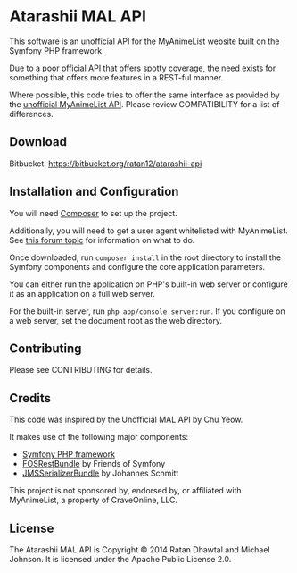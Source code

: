 Atarashii MAL API
=================

This software is an unofficial API for the MyAnimeList website built on the
Symfony PHP framework.

Due to a poor official API that offers spotty coverage, the need exists for
something that offers more features in a REST-ful manner.

Where possible, this code tries to offer the same interface as provided by the
[unofficial MyAnimeList API](https://github.com/chuyeow/myanimelist-api). Please
review COMPATIBILITY for a list of differences.

Download
--------

Bitbucket: https://bitbucket.org/ratan12/atarashii-api

Installation and Configuration
------------------------------

You will need [Composer](https://getcomposer.org/) to set up the project.

Additionally, you will need to get a user agent whitelisted with MyAnimeList.
See [this forum topic](http://myanimelist.net/forum/?topicid=682709) for
information on what to do.

Once downloaded, run `composer install` in the root directory to install the
Symfony components and configure the core application parameters.

You can either run the application on PHP's built-in web server or configure it
as an application on a full web server.

For the built-in server, run `php app/console server:run`. If you configure on a
web server, set the document root as the web directory.

Contributing
------------

Please see CONTRIBUTING for details.

Credits
-------

This code was inspired by the Unofficial MAL API by Chu Yeow.

It makes use of the following major components:

* [Symfony PHP framework](http://symfony.com/)
* [FOSRestBundle](https://github.com/FriendsOfSymfony/FOSRestBundle) by Friends of Symfony
* [JMSSerializerBundle](http://jmsyst.com/bundles/JMSSerializerBundle) by Johannes Schmitt

This project is not sponsored by, endorsed by, or affiliated with MyAnimeList, a
property of CraveOnline, LLC.

License
-------

The Atarashii MAL API is Copyright © 2014 Ratan Dhawtal and Michael Johnson. It
is licensed under the Apache Public License 2.0.
